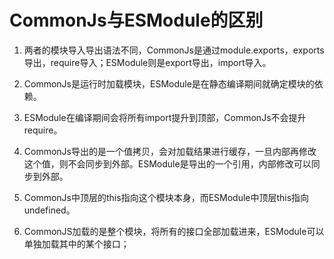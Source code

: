 # CommonJs与ESModule的区别
1. 两者的模块导入导出语法不同，CommonJs是通过module.exports，exports导出，require导入；ESModule则是export导出，import导入。

2. CommonJs是运行时加载模块，ESModule是在静态编译期间就确定模块的依赖。

3. ESModule在编译期间会将所有import提升到顶部，CommonJs不会提升require。

4. CommonJs导出的是一个值拷贝，会对加载结果进行缓存，一旦内部再修改这个值，则不会同步到外部。ESModule是导出的一个引用，内部修改可以同步到外部。

5. CommonJs中顶层的this指向这个模块本身，而ESModule中顶层this指向undefined。

6. CommonJS加载的是整个模块，将所有的接口全部加载进来，ESModule可以单独加载其中的某个接口；